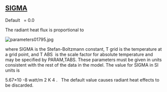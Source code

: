 ## [SIGMA](https://nexus.hexagon.com/documentationcenter/bundle/MSC_Nastran_2022.4/page/Nastran_Combined_Book/qrg/parameters/TOC.SIGMA.xhtml)

Default    = 0.0

The radiant heat flux is proportional to

![parameters01795.jpg](https://help-be.hexagonmi.com/bundle/MSC_Nastran_2022.4/page/Nastran_Combined_Book/qrg/parameters/../../../assets/parameters01795.jpg?_LANG=enus)  

where SIGMA is the Stefan-Boltzmann constant, T grid  is the temperature at a grid point, and T ABS  is the scale factor for absolute temperature and may be specified by PARAM,TABS. These parameters must be given in units consistent with the rest of the data in the model. The value for SIGMA in SI units is 
 
 
5.67×10 -8  watt/m 2 K 4 .   The default value causes radiant heat effects to be discarded.


